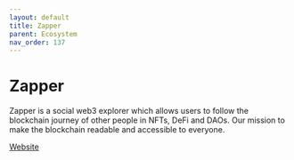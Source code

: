 ```yaml
---
layout: default
title: Zapper
parent: Ecosystem
nav_order: 137
---
```

# Zapper

Zapper is a social web3 explorer which allows users to follow the blockchain journey of other people in NFTs, DeFi and DAOs. Our mission to make the blockchain readable and accessible to everyone.

[Website](https://zapper.xyz/)
